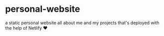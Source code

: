 # personal-website
 a static personal website all about me and my projects that's deployed with the help of Netlify ❤
